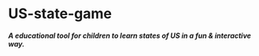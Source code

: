 # US-state-game
***A educational tool for children to learn states of US in a fun &amp; interactive way.***
